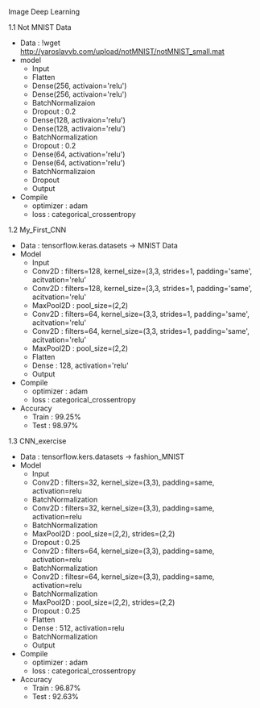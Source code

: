 Image Deep Learning

1.1 Not MNIST Data
   - Data : !wget http://yaroslavvb.com/upload/notMNIST/notMNIST_small.mat
   - model
     - Input
     - Flatten
     - Dense(256, activaion='relu')
     - Dense(256, activaion='relu')
     - BatchNormalizaion
     - Dropout : 0.2
     - Dense(128, activaion='relu')
     - Dense(128, activaion='relu')
     - BatchNormalization
     - Dropout : 0.2
     - Dense(64, activation='relu')
     - Dense(64, activation='relu')
     - BatchNormalizaion
     - Dropout
     - Output
  - Compile
     - optimizer : adam
     - loss : categorical_crossentropy

1.2 My_First_CNN
   - Data : tensorflow.keras.datasets -> MNIST Data
   - Model
     - Input
     - Conv2D : filters=128, kernel_size=(3,3, strides=1, padding='same', acitvation='relu'
     - Conv2D : filters=128, kernel_size=(3,3, strides=1, padding='same', acitvation='relu'
     - MaxPool2D : pool_size=(2,2)
     - Conv2D : filters=64, kernel_size=(3,3, strides=1, padding='same', acitvation='relu'
     - Conv2D : filters=64, kernel_size=(3,3, strides=1, padding='same', acitvation='relu'
     - MaxPool2D : pool_size=(2,2)
     - Flatten
     - Dense : 128, activation='relu'
     - Output
   - Compile
     - optimizer : adam
     - loss : categorical_crossentropy
   - Accuracy
     - Train : 99.25%
     - Test : 98.97%
    
1.3 CNN_exercise
   - Data : tensorflow.kers.datasets -> fashion_MNIST
   - Model
     - Input
     - Conv2D : filters=32, kernel_size=(3,3), padding=same, activation=relu
     - BatchNormalization
     - Conv2D : filters=32, kernel_size=(3,3), padding=same, activation=relu
     - BatchNormalization
     - MaxPool2D : pool_size=(2,2), strides=(2,2)
     - Dropout : 0.25
     - Conv2D : filters=64, kernel_size=(3,3), padding=same, activation=relu
     - BatchNormalization
     - Conv2D : filtesr=64, kernel_size=(3,3), padding=same, activation=relu
     - BatchNormalization
     - MaxPool2D : pool_size=(2,2), strides=(2,2)
     - Dropout : 0.25
     - Flatten
     - Dense : 512, activation=relu
     - BatchNormalization
     - Output
   - Compile
     - optimizer : adam
     - loss : categorical_crossentropy
   - Accuracy
     - Train : 96.87%
     - Test : 92.63%
